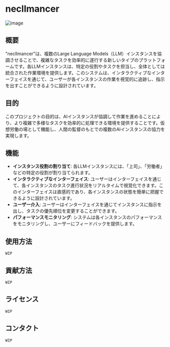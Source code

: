 # necllmancer

![image](https://github.com/O6lvl4/necllmancer/assets/96694331/12262379-3492-40b0-9ee3-b7c08724c8a9)

## 概要

"necllmancer"は、複数のLarge Language Models（LLM）インスタンスを協調させることで、複雑なタスクを効率的に遂行する新しいタイプのプラットフォームです。各LLMインスタンスは、特定の役割やタスクを担当し、全体としては統合された作業環境を提供します。このシステムは、インタラクティブなインターフェイスを通じて、ユーザーが各インスタンスの作業を視覚的に追跡し、指示を出すことができるように設計されています。

## 目的

このプロジェクトの目的は、AIインスタンスが協調して作業を進めることにより、より複雑で多様なタスクを効率的に処理できる環境を提供することです。仮想労働の場として機能し、人間の監督のもとでの複数のAIインスタンスの協力を実現します。

## 機能

- **インスタンス役割の割り当て**: 各LLMインスタンスには、「上司」、「労働者」などの特定の役割が割り当てられます。
- **インタラクティブなインターフェイス**: ユーザーはインターフェイスを通じて、各インスタンスのタスク進行状況をリアルタイムで視覚化できます。このインターフェイスは直感的であり、各インスタンスの状態を簡単に把握できるように設計されています。
- **ユーザー介入**: ユーザーはインターフェイスを通じてインスタンスに指示を出し、タスクの優先順位を変更することができます。
- **パフォーマンスモニタリング**: システムは各インスタンスのパフォーマンスをモニタリングし、ユーザーにフィードバックを提供します。

## 使用方法

`WIP`

## 貢献方法

`WIP`

## ライセンス

`WIP`

## コンタクト

`WIP`
